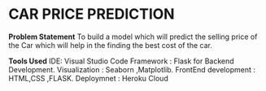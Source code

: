 # CAR PRICE PREDICTION 
**Problem Statement**
To build a model which will predict the selling price of the Car which will help in the finding the best cost of the car.

**Tools Used**
IDE: Visual Studio Code
Framework : Flask for Backend Development.
Visualization : Seaborn ,Matplotlib.
FrontEnd development : HTML,CSS ,FLASK.
Deploymnet : Heroku Cloud
